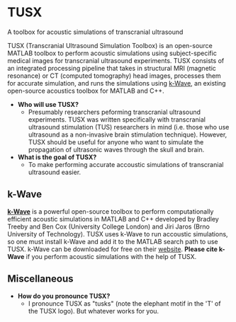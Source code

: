 # TUSX
A toolbox for acoustic simulations of transcranial ultrasound

TUSX (Transcranial Ultrasound Simulation Toolbox) is an open-source MATLAB toolbox to perform acoustic simulations using subject-specific medical images for transcranial ultrasound experiments. TUSX consists of an integrated processing pipeline that takes in structural MRI (magnetic resonance) or CT (computed tomography) head images, processes them for accurate simulation, and runs the simulations using [k-Wave](http://k-wave.org), an existing open-source acoustics toolbox for MATLAB and C++.

- **Who will use TUSX?**
  - Presumably researchers peforming transcranial ultrasound experiments. TUSX was written specifically with transcranial ultrasound stimulation (TUS) researchers in mind (i.e. those who use ultrasound as a non-invasive brain stimulation technique). However, TUSX should be useful for anyone who want to simulate the propagation of ultrasonic waves through the skull and brain.
- **What is the goal of TUSX?**
  - To make performing accurate accoustic simulations of transcranial ultrasound easier.

## k-Wave
[**k-Wave**](http://k-wave.org) is a powerful open-source toolbox to perform computationally efficient acoustic simulations in MATLAB and C++ developed by Bradley Treeby and Ben Cox (University College London) and Jiri Jaros (Brno University of Technology). TUSX uses k-Wave to run accoustic simulations, so one must install k-Wave and add it to the MATLAB search path to use TUSX. k-Wave can be downloaded for free on their [website](http://k-wave.org). **Please cite k-Wave** if you perform acoustic simulations with the help of TUSX.

## Miscellaneous
- **How do you pronounce TUSX?**
  - I pronounce TUSX as "tusks" (note the elephant motif in the 'T' of the TUSX logo). But whatever works for you.